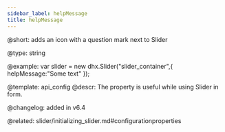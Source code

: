 ```yaml
---
sidebar_label: helpMessage
title: helpMessage
---          
```


@short: adds an icon with a question mark next to Slider





@type: string

@example: 
var slider = new dhx.Slider("slider_container",{
	helpMessage:"Some text"
});



@template:	api_config
@descr: 
The property is useful while using Slider in form.
 

@changelog: added in v6.4 

@related: slider/initializing_slider.md#configurationproperties